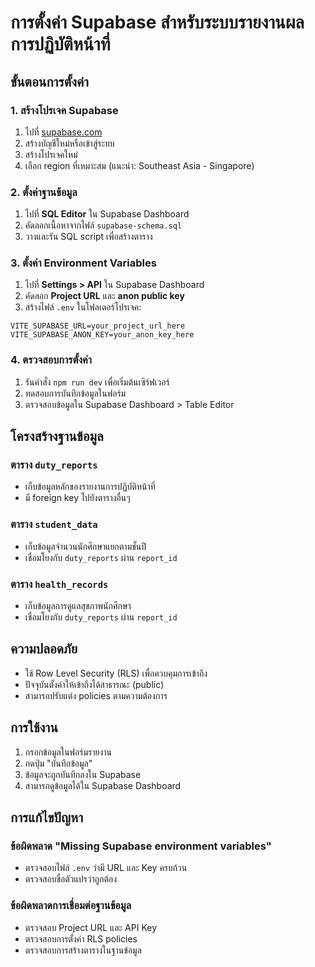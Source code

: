 # การตั้งค่า Supabase สำหรับระบบรายงานผลการปฏิบัติหน้าที่

## ขั้นตอนการตั้งค่า

### 1. สร้างโปรเจค Supabase

1. ไปที่ [supabase.com](https://supabase.com)
2. สร้างบัญชีใหม่หรือเข้าสู่ระบบ
3. สร้างโปรเจคใหม่
4. เลือก region ที่เหมาะสม (แนะนำ: Southeast Asia - Singapore)

### 2. ตั้งค่าฐานข้อมูล

1. ไปที่ **SQL Editor** ใน Supabase Dashboard
2. คัดลอกเนื้อหาจากไฟล์ `supabase-schema.sql`
3. วางและรัน SQL script เพื่อสร้างตาราง

### 3. ตั้งค่า Environment Variables

1. ไปที่ **Settings > API** ใน Supabase Dashboard
2. คัดลอก **Project URL** และ **anon public key**
3. สร้างไฟล์ `.env` ในโฟลเดอร์โปรเจค:

```env
VITE_SUPABASE_URL=your_project_url_here
VITE_SUPABASE_ANON_KEY=your_anon_key_here
```

### 4. ตรวจสอบการตั้งค่า

1. รันคำสั่ง `npm run dev` เพื่อเริ่มต้นเซิร์ฟเวอร์
2. ทดสอบการบันทึกข้อมูลในฟอร์ม
3. ตรวจสอบข้อมูลใน Supabase Dashboard > Table Editor

## โครงสร้างฐานข้อมูล

### ตาราง `duty_reports`
- เก็บข้อมูลหลักของรายงานการปฏิบัติหน้าที่
- มี foreign key ไปยังตารางอื่นๆ

### ตาราง `student_data`
- เก็บข้อมูลจำนวนนักศึกษาแยกตามชั้นปี
- เชื่อมโยงกับ `duty_reports` ผ่าน `report_id`

### ตาราง `health_records`
- เก็บข้อมูลการดูแลสุขภาพนักศึกษา
- เชื่อมโยงกับ `duty_reports` ผ่าน `report_id`

## ความปลอดภัย

- ใช้ Row Level Security (RLS) เพื่อควบคุมการเข้าถึง
- ปัจจุบันตั้งค่าให้เข้าถึงได้สาธารณะ (public)
- สามารถปรับแต่ง policies ตามความต้องการ

## การใช้งาน

1. กรอกข้อมูลในฟอร์มรายงาน
2. กดปุ่ม "บันทึกข้อมูล"
3. ข้อมูลจะถูกบันทึกลงใน Supabase
4. สามารถดูข้อมูลได้ใน Supabase Dashboard

## การแก้ไขปัญหา

### ข้อผิดพลาด "Missing Supabase environment variables"
- ตรวจสอบไฟล์ `.env` ว่ามี URL และ Key ครบถ้วน
- ตรวจสอบชื่อตัวแปรว่าถูกต้อง

### ข้อผิดพลาดการเชื่อมต่อฐานข้อมูล
- ตรวจสอบ Project URL และ API Key
- ตรวจสอบการตั้งค่า RLS policies
- ตรวจสอบการสร้างตารางในฐานข้อมูล 